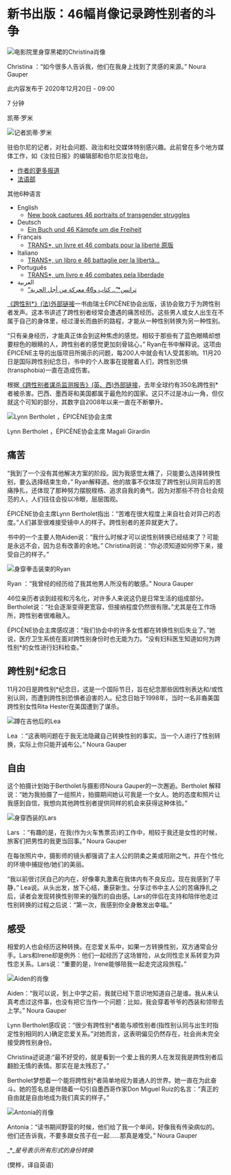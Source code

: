 # 新书出版：46幅肖像记录跨性别者的斗争

![电影院里身穿黑裙的Christina肖像](https://www.swissinfo.ch/content/wp-content/uploads/sites/13/2020/11/04cba6e5fdb21eaef68f0dbb60a4dbe1-portrait-5-data.jpg?ver=76f1f5e3)

Christina ：“如今很多人告诉我，他们在我身上找到了灵感的来源。” Noura Gauper

此内容发布于 2020年12月20日 - 09:00

7 分钟

凯蒂·罗米

![记者凯蒂·罗米](https://www.swissinfo.ch/content/wp-content/uploads/sites/13/2023/12/katy-romy-profileImage-42390267.png?ver=04173011)

驻伯尔尼的记者，对社会问题、政治和社交媒体特别感兴趣。此前曾在多个地方媒体工作，如《汝拉日报》的编辑部和伯尔尼汝拉电台。

-   [作者的更多报道](https://www.swissinfo.ch/chi/author/%e5%87%af%e8%92%82%c2%b7%e7%bd%97%e7%b1%b3/)
-   [法语部](https://www.swissinfo.ch/chi/department/%e6%b3%95%e8%af%ad%e9%83%a8)

其他6种语言

-   English
    -   [New book captures 46 portraits of transgender struggles](https://www.swissinfo.ch/eng/business/new-book-captures-46-portraits-of-transgender-struggles/46172624)
-   Deutsch
    -   [Ein Buch und 46 Kämpfe um die Freiheit](https://www.swissinfo.ch/ger/gesellschaft/transmenschen_ein-buch-und-46-kaempfe-um-die-freiheit/46169006)
-   Français
    -   [TRANS\*, un livre et 46 combats pour la liberté 原版](https://www.swissinfo.ch/fre/economie/trans-un-livre-et-46-combats-pour-la-libert%c3%a9/46167532)
-   Italiano
    -   [TRANS\*, un libro e 46 battaglie per la libertà…](https://www.swissinfo.ch/ita/economia/identit%c3%a0-di-genere_trans-un-libro-e-46-battaglie-per-la-libert%c3%a0/46170072)
-   Português
    -   [TRANS\*, um livro e 46 combates pela liberdade](https://www.swissinfo.ch/por/sociedade/trans-um-livro-e-46-combates-pela-liberdade/46169996)
-   العربية
    -   [“ترانس\*”.. كتاب و46 معركة من أجل الحرية](https://www.swissinfo.ch/ara/business/%d8%aa%d8%b1%d8%a7%d9%86%d8%b3-%d9%83%d8%aa%d8%a7%d8%a8-%d9%8846-%d9%85%d8%b9%d8%b1%d9%83%d8%a9-%d9%85%d9%86-%d8%A3%d8%ac%d9%84-%d8%a7%d9%84%d8%ad%d8%b1%d9%8a%d8%a9/46200502)
    
[《跨性别\*》(法)外部链接](https://member.epicene.ch/produit/trans/)一书由瑞士ÉPICÈNE协会出版，该协会致力于为跨性别者发声。这本书讲述了跨性别者经常会遭遇的痛苦经历。这些男人或女人出生在不属于自己的身体里，经过漫长而曲折的路程，才能从一种性别转换为另一种性别。

“只有亲身经历，才能真正体会到这种焦虑的感觉。相较于那些有了蓝色眼睛却想要棕色的眼睛的人，跨性别者的感觉更加刻骨铭心，” Ryan在书中解释说。这项由ÉPICÈNE主导的出版项目所揭示的问题，每200人中就会有1人受其影响。11月20日是国际跨性别纪念日，书中的个人故事在提醒着人们，跨性别恐惧(transphobia)一直在造成伤害。

根据[《跨性别者谋杀监测报告》(英、西)外部链接](https://transrespect.org/en/trans-murder-monitoring/)，去年全球约有350名跨性别\*者被杀害。巴西、墨西哥和美国都属于最危险的国家。这只不过是冰山一角，但仅就这个可知的部分，其数字自2008年以来一直在不断攀升。

![Lynn Bertholet ，ÉPICÈNE协会主席](https://www.swissinfo.ch/content/wp-content/uploads/sites/13/2020/11/a8149258febfae01d6dc4c263c7d0c29-lynnbertholet-data.jpg?ver=34256d7a)

Lynn Bertholet ，ÉPICÈNE协会主席 Magali Girardin

## 痛苦

“我到了一个没有其他解决方案的阶段。因为我感觉太糟了，只能要么选择转换性别，要么选择结束生命，” Ryan解释道。他的故事不仅体现了跨性别认同背后的苦痛挣扎，还体现了那种努力摆脱桎梏、追求自我的勇气，因为对那些不符合社会规范的人，人们往往会投以冷眼，层层围观。

ÉPICÈNE协会主席Lynn Bertholet指出：“苦难在很大程度上来自社会对异己的态度。”人们甚至很难接受镜中人的样子。跨性别者的差异就更大了。

书中的一个主要人物Aiden说：“我什么时候才可以说性别转换已经结束了？可能是永远不会，因为总有改善的余地。” Christina则说：“你必须知道如何停下来，接受自己的样子。”

![身穿拳击装束的Ryan](https://www.swissinfo.ch/content/wp-content/uploads/sites/13/2020/11/4f8d7e0bbf3cdf54936529b6456bb0b8-portrait-6-data.jpg?ver=76f1f5e3)

Ryan ：“我曾经的经历给了我其他男人所没有的敏感。” Noura Gauper

46位亲历者谈到歧视和污名化，对许多人来说这仍是日常生活的组成部分。Bertholet说：“社会逐渐变得更宽容，但接纳程度仍然很有限。”尤其是在工作场所，跨性别者很难融入。

ÉPICÈNE协会主席感叹道：“我们协会中的许多女性都在转换性别后失业了。”她说，医疗卫生系统在面对跨性别身份时也无能为力。“没有妇科医生知道如何为跨性别\*的女性进行妇科检查。”

## 跨性别\*纪念日

11月20日是跨性别\*纪念日，这是一个国际节日，旨在纪念那些因性别表达和/或性别认同，而遭到跨性别恐惧者迫害的人。纪念日始于1998年，当时一名非裔美国跨性别女性Rita Hester在美国遭到了谋杀。

![蹲在吉他后的Lea](https://www.swissinfo.ch/content/wp-content/uploads/sites/13/2020/11/246420343f41dab2f7217708eba23956-portrait-1-data.jpg?ver=6d0e234b)

Lea ：“这表明问题在于我无法隐藏自己转换性别的事实。当一个人进行了性别转换，实际上你只能开诚布公。” Noura Gauper

## 自由

这个拍摄计划始于Bertholet与摄影师Noura Gauper的一次邂逅。Bertholet 解释说：“她为我拍摄了一组照片，拍摄期间她认可我是一个女人。她的态度和照片让我感到自信，我想向其他跨性别者提供同样的机会来获得这种体验。”

![身穿西装的Lars](https://www.swissinfo.ch/content/wp-content/uploads/sites/13/2020/11/63f965276d6c4963a85f16c885010b31-portrait-2-data.jpg?ver=6d0e234b)

Lars ：“有趣的是，在我(作为火车售票员)的工作中，相较于我还是女性的时候，旅客们把男性的我更当回事。” Noura Gauper

在每张照片中，摄影师的镜头都强调了主人公的阴柔之美或阳刚之气，并在个性化的环境中捕捉他/她们的美丽。

“我以前很讨厌自己的内在，好像睾丸激素在我体内有不良反应。现在我感到了平静，” Lea说。从头出发，放下心结，重获新生。分享过书中主人公的苦痛挣扎之后，读者会发现转换性别带来的强烈的自由感。Lars的伴侣在支持和陪伴他走过性别转换的过程之后说：“第一次，我感到你全身散发出幸福。”

## 感受

相爱的人也会经历这种转换。在恋爱关系中，如果一方转换性别，双方通常会分手。Lars和Irene却是例外：他们一起经历了这场冒险，从女同性恋关系转变为异性恋关系。Lars说：“重要的是，Irene能够陪我一起走完这段旅程。”

![Aiden的肖像](https://www.swissinfo.ch/content/wp-content/uploads/sites/13/2020/11/8ff3bc521a2164f8c80d5a00622043ce-portrait-4-data.jpg?ver=6d0e234b)

Aiden：“我可以说，到上中学之前，我就已经下意识地知道自己是谁。我从未认真考虑过这件事，也没有把它当作一个问题：比如，我会穿着爷爷的西装和领带去上学。” Noura Gauper

Lynn Bertholet感叹说：“很少有跨性别\*者能与顺性别者(指性别认同与出生时指定性别相同的人)确定恋爱关系。”对她而言，这表明偏见仍然存在，社会尚未完全接受跨性别身份。

Christina述说道:“最不好受的，就是看到一个爱上我的男人在发现我是跨性别者后翻脸无情的表情。那实在是太残忍了。”

Bertholet梦想着一个能将跨性别\*者简单地视为普通人的世界。她一直在为此奋斗。她的签名总是伴随着一句引自墨西哥作家Don Miguel Ruiz的名言：“真正的自由就是自由地成为我们真实的样子。”

![Antonia的肖像](https://www.swissinfo.ch/content/wp-content/uploads/sites/13/2020/11/66f11a543400e1dc29d0090587b9e154-portrait-3-data.jpg?ver=6d0e234b)

Antonia：“读书期间野营的时候，他们给了我一个单间，好像我有传染病似的。他们还告诉我，不要多跟女孩子在一起……那真是难受。” Noura Gauper

_\*__星号表示所有形式的身份转换_

(樊桦，译自英语)